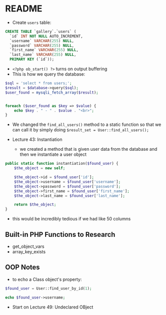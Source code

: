 # README

- Create `users` table:

```sql
CREATE TABLE `gallery`.`users` (
  `id` INT NOT NULL AUTO_INCREMENT,
  `username` VARCHAR(255) NULL,
  `password` VARCHAR(255) NULL,
  `first_name` VARCHAR(255) NULL,
  `last_name` VARCHAR(255) NULL,
  PRIMARY KEY (`id`));
```

- `<?php ob_start() ?>` turns on output buffering
- This is how we query the database:

```php
$sql = 'select * from users;';
$result = $database->query($sql);
$user_found = mysqli_fetch_array($result);


foreach ($user_found as $key => $value) {
    echo $key . " - " . $value . "<br>";
}
```

- We changed the `find_all_users()` method to a static function so that we can call it
 by simply doing `$result_set = User::find_all_users();`

- Lecture 43: Instantiation
  - we created a method that is given user data from the database and then we instantiate a user object

```php
public static function instantiation($found_user) {
	$the_object = new self;

	$the_object->id = $found_user['id'];
	$the_object->username = $found_user['username'];
	$the_object->password = $found_user['password'];
	$the_object->first_name = $found_user['first_name'];
	$the_object->last_name = $found_user['last_name'];

	return $the_object;
}
```

  - this would be incredibly tedious if we had like 50 columns

## Built-in PHP Functions to Research
- get_object_vars
- array_key_exists


## OOP Notes
- to echo a Class object's property:

```php
$found_user = User::find_user_by_id(1);

echo $found_user->username;
```

- Start on Lecture 49: Undeclared OBject
